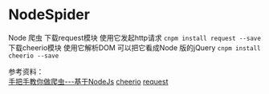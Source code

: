 # NodeSpider
Node 爬虫
下载request模块 使用它发起http请求
```cnpm install request --save```
下载cheerio模块 使用它解析DOM 可以把它看成Node 版的jQuery
```cnpm install cheerio --save```

参考资料：    
[手把手教你做爬虫---基于NodeJs](https://blog.csdn.net/yezhenxu1992/article/details/50820629)
[cheerio](https://npm.taobao.org/package/cheerio)
[request](https://npm.taobao.org/package/request)
